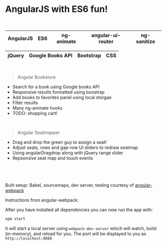 # AngularJS with ES6 fun!

<br/>

| AngularJS | ES6 | ng-animate | angular-ui-router | ng-sanitize
| ----- |----- |----- |----- |----- |

jQuery | Google Books API | Bootstrap | CSS
----- |----- |----- |----- |

<br/>

> Angular Bookstore

- Search for a book using Google books API
- Responsive results formatted using boostrap
- Add books to favorites panel using local storgae 
- Filter results
- Many ng-animate hooks
- TODO: shopping cart!

<br/>

> Angular Seatmapper

- Drag and drop the green guy to assign a seat!
- Adjust seats, rows and gap-row UI sliders to redraw seatmap
- Using angularDragdrop along with jQuery range slider
- Repsonsive seat map and touch events

<br/>

#
Built setup: Babel, sourcemaps, dev server, testing courtesy of 
<a href='https://github.com/preboot/angular-webpack/blob/master/README.md'>angular-webpack</a> 


Instructions from angular-webpack:

After you have installed all dependencies you can now run the app with:
```bash
npm start
```

It will start a local server using `webpack-dev-server` which will watch, build (in-memory), and reload for you. The port will be displayed to you as `http://localhost:8080`

<br/>